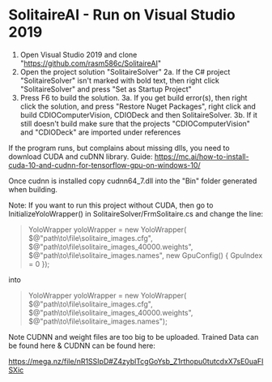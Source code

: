 # SolitaireAI - Run on Visual Studio 2019

1. Open Visual Studio 2019 and clone "https://github.com/rasm586c/SolitaireAI"
2. Open the project solution "SolitaireSolver"
  2a. If the C# project "SolitaireSolver" isn't marked with bold text, then right click "SolitaireSolver" and press "Set as Startup Project"
3. Press F6 to build the solution.
  3a. If you get build error(s), then right click the solution, and press "Restore Nuget Packages", right click and build CDIOComputerVision, CDIODeck and then SolitaireSolver.
  3b. If it still doesn't build make sure that the projects "CDIOComputerVision" and "CDIODeck" are imported under references

If the program runs, but complains about missing dlls, you need to download CUDA and cuDNN library.
Guide: https://mc.ai/how-to-install-cuda-10-and-cudnn-for-tensorflow-gpu-on-windows-10/

Once cudnn is installed copy cudnn64_7.dll into the "Bin" folder generated when building.

Note: If you want to run this project without CUDA, then go to InitializeYoloWrapper() in SolitaireSolver/FrmSolitaire.cs and change the line:

> YoloWrapper yoloWrapper = new YoloWrapper(
>                $@"path\to\file\solitaire_images.cfg", 
>                $@"path\to\file\solitaire_images_40000.weights", 
>                $@"path\to\file\solitaire_images.names",
>                new GpuConfig() { GpuIndex = 0 });
                
into

> YoloWrapper yoloWrapper = new YoloWrapper(
>                $@"path\to\file\solitaire_images.cfg", 
>                $@"path\to\file\solitaire_images_40000.weights", 
>                $@"path\to\file\solitaire_images.names");

Note CUDNN and weight files are too big to be uploaded.
Trained Data can be found here & CUDNN can be found here:

https://mega.nz/file/nR1SSIpD#Z4zyblTcgGoYsb_Z1rthopu0tutcdxX7sE0uaFISXic
